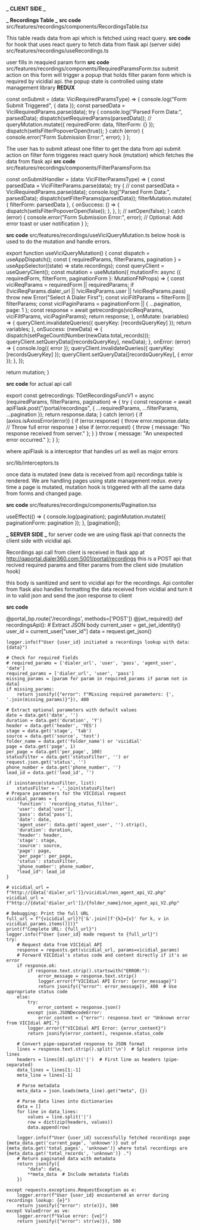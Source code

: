 **_ CLIENT SIDE _**

**_ Recordings Table _**
**src code** src/features/recordings/components/RecordingsTable.tsx

This table reads data from api which is fetched using react query.
**src code**
for hook that uses react query to fetch data from flask api (server side)
src/features/recordings/useRecordings.ts

user fills in reaquied param form
**src code** src/features/recordings/components/RequiredParamsForm.tsx
submit action on this form will trigger a popup that holds filter param form which is required by vicidial api.
the popup state is controlled using state management library **REDUX**

const onSubmit = (data: ViciRequiredParamsType) => {
console.log("Form Submit Triggered", { data });
const parsedData = ViciRequiredParams.parse(data);
try {
console.log("Parsed Form Data:", parsedData);
dispatch(setRequiredParams(parsedData));
// queryMutation.mutate({ requiredForm: data, filterForm: {} });
dispatch(setIsFilterPopoverOpen(true));
} catch (error) {
console.error("Form Submission Error:", error);
}
};

The user has to submit atleast one filter to get the data from api
submit action on filter form triggeres react query hook (mutation) which fetches the data from flask api
**src code** src/features/recordings/components/FilterParamsForm.tsx

const onSubmitHandler = (data: ViciFilterParamsType) => {
const parsedData = ViciFilterParams.parse(data);
try {
// const parsedData = ViciRequiredParams.parse(data);
console.log("Parsed Form Data:", parsedData);
dispatch(setFilterParams(parsedData));
filterMutation.mutate(
{ filterForm: parsedData },
{
onSuccess: () => {
dispatch(setIsFilterPopoverOpen(false));
},
},
);
// setOpen(false);
} catch (error) {
console.error("Form Submission Error:", error);
// Optional: Add error toast or user notification
}
};

**src code** src/features/recordings/useViciQueryMutation.ts
below hook is used to do the mutation and handle errors.

export function useViciQueryMutation() {
const dispatch = useAppDispatch();
const { requiredParams, filterParams, pagination } = useAppSelector((state) => state.recordings);
const queryClient = useQueryClient();
const mutation = useMutation({
mutationFn: async ({ requiredForm, filterForm, paginationForm }: MutationFNProps) => {
const viciReqParams = requiredForm || requiredParams;
if (!viciReqParams.dialer_url || !viciReqParams.user || !viciReqParams.pass)
throw new Error("Select A Dialer First");
const viciFiltParams = filterForm || filterParams;
const viciPaginParams = paginationForm || { ...pagination, page: 1 };
const response = await getrecordings(viciReqParams, viciFiltParams, viciPaginParams);
return response;
},
onMutate: (variables) => {
queryClient.invalidateQueries({ queryKey: [recordsQueryKey] });
return variables;
},
onSuccess: (newData) => {
dispatch(setPageCount(Number(newData.total_records)));
queryClient.setQueryData([recordsQueryKey], newData);
},
onError: (error) => {
console.log({ error });
queryClient.invalidateQueries({ queryKey: [recordsQueryKey] });
queryClient.setQueryData([recordsQueryKey], { error });
},
});

return mutation;
}

**src code** for actual api call

export const getrecordings: TGetRecordingsFuncV1 = async (requiredParams, filterParams, pagination) => {
try {
const response = await apiFlask.post("/portal/recordings", { ...requiredParams, ...filterParams, ...pagination });
return response.data;
} catch (error) {
if (axios.isAxiosError(error)) {
if (error.response) {
throw error.response.data; // Throw full error response
} else if (error.request) {
throw { message: "No response received from server." };
}
}
throw { message: "An unexpected error occurred." };
}
};

where apiFlask is a interceptor that handles url as well as major errors

src/lib/interceptors.ts

once data is mutated (new data is received from api) recordings table is rendered. We are handling pages using state management redux. every time a page is mutated, mutation hook is triggered with all the same data from forms and changed page.

**src code** src/features/recordings/components/Pagination.tsx

useEffect(() => {
console.log(pagination);
paginMutation.mutate({ paginationForm: pagination });
}, [pagination]);

**_ SERVER SIDE _**
for server code we are using flask api that connects the client side with vicidial api.

Recordings api call from client is received in flask app at
http://qaportal.dialer360.com:5001/portal/recordings
this is a POST api that recived required params and filter params from the client side (mutation hook)

this body is sanitized and sent to vicidial api for the recordings.
Api contoller from flask also handles formatting the data received from vicidial and turn it in to valid json and send the json response to client

**src code**

@portal_bp.route('/recordings', methods=['POST'])
@jwt_required()
def recordingsApi(): # Extract JSON body
current_user = get_jwt_identity()
user_id = current_user["user_id"]
data = request.get_json()

    logger.info(f"User {user_id} initiated a recordings lookup with data: {data}")

    # Check for required fields
    # required_params = ['dialer_url', 'user', 'pass', 'agent_user', 'date']
    required_params = ['dialer_url', 'user', 'pass']
    missing_params = [param for param in required_params if param not in data]
    if missing_params:
        return jsonify({"error": f"Missing required parameters: {', '.join(missing_params)}"}), 400

    # Extract optional parameters with default values
    date = data.get('date', '')
    duration = data.get('duration', 'Y')
    header = data.get('header', 'YES')
    stage = data.get('stage', 'tab')
    source = data.get('source', 'test')
    folder_name = data.get('folder_name') or 'vicidial'
    page = data.get('page', 1)
    per_page = data.get('per_page', 100)
    statusFilter = data.get('statusFilter', '') or request.json.get('status', '')
    phone_number = data.get('phone_number', '')
    lead_id = data.get('lead_id', '')

    if isinstance(statusFilter, list):
        statusFilter = ','.join(statusFilter)
    # Prepare parameters for the VICIdial request
    vicidial_params = {
        'function': 'recording_status_filter',
        'user': data['user'],
        'pass': data['pass'],
        'date': date,
        'agent_user': data.get('agent_user', '').strip(),
        'duration': duration,
        'header': header,
        'stage': stage,
        'source': source,
        'page': page,
        'per_page': per_page,
        'status': statusFilter,
        'phone_number': phone_number,
        "lead_id": lead_id
    }

    # vicidial_url = f"http://{data['dialer_url']}/vicidial/non_agent_api_V2.php"
    vicidial_url = f"http://{data['dialer_url']}/{folder_name}/non_agent_api_V2.php"

    # Debugging: Print the full URL
    full_url = f"{vicidial_url}?{'&'.join([f'{k}={v}' for k, v in vicidial_params.items()])}"
    print(f"Complete URL: {full_url}")
    logger.info(f"User {user_id} made request to {full_url}")
    try:
        # Request data from VICIdial API
        response = requests.get(vicidial_url, params=vicidial_params)
        # Forward VICIdial's status code and content directly if it's an error
        if response.ok:
            if response.text.strip().startswith("ERROR:"):
                error_message = response.text.strip()
                logger.error(f"VICIdial API Error: {error_message}")
                return jsonify({"error": error_message}), 400  # Use appropriate status code
        else:
            try:
                error_content = response.json()
            except json.JSONDecodeError:
                error_content = {"error": response.text or "Unknown error from VICIdial API."}
            logger.error(f"VICIdial API Error: {error_content}")
            return jsonify(error_content), response.status_code

        # Convert pipe-separated response to JSON format
        lines = response.text.strip().split('\n')  # Split response into lines
        headers = lines[0].split('|')  # First line as headers (pipe-separated)
        data_lines = lines[1:-1]
        meta_line = lines[-1]

        # Parse metadata
        meta_data = json.loads(meta_line).get("meta", {})

        # Parse data lines into dictionaries
        data = []
        for line in data_lines:
            values = line.split('|')
            row = dict(zip(headers, values))
            data.append(row)

        logger.info(f"User {user_id} successfully fetched recordings page {meta_data.get('current_page', 'unknown')} out of {meta_data.get('total_pages', 'unknown')} where total recordings are {meta_data.get('total_records', 'unknown')} .")
        # Return paginated data with metadata
        return jsonify({
            "data": data,
            **meta_data  # Include metadata fields
        })

    except requests.exceptions.RequestException as e:
        logger.error(f"User {user_id} encountered an error during recordings lookup: {e}")
        return jsonify({"error": str(e)}), 500
    except ValueError as ve:
        logger.error(f"Value error: {ve}")
        return jsonify({"error": str(ve)}), 500